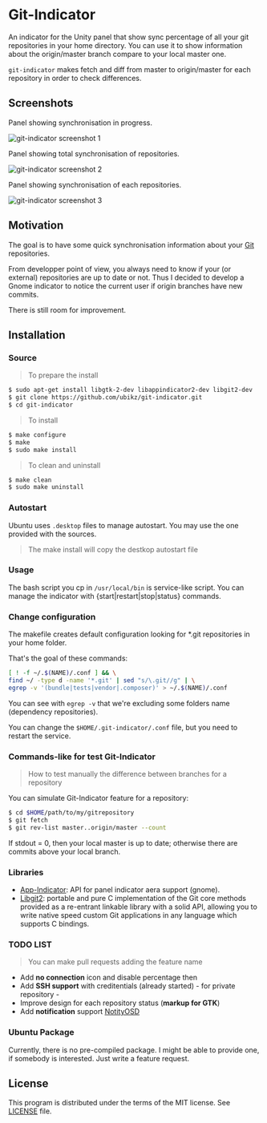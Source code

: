 # Git-Indicator

An indicator for the Unity panel that show sync percentage of all your git repositories in your home directory. You can use it to show information about the origin/master branch compare to your local master one.

`git-indicator` makes fetch and diff from master to origin/master for each repository in order to check differences.

## Screenshots

Panel showing synchronisation in progress.

![git-indicator screenshot 1](https://github.com/UbikZ/git-indicator/blob/gh-pages/img/git_indicator_3.png "git-indicator screenshot 1")

Panel showing total synchronisation of repositories.

![git-indicator screenshot 2](https://github.com/UbikZ/git-indicator/blob/gh-pages/img/git_indicator_2.png "git-indicator screenshot 2")

Panel showing synchronisation of each repositories.

![git-indicator screenshot 3](https://github.com/UbikZ/git-indicator/blob/gh-pages/img/git_indicator.png "git-indicator screenshot 3")

## Motivation

The goal is to have some quick synchronisation information about your [Git](http://www.git-scm.com/) repositories.

From developper point of view, you always need to know if your (or external) repositories are up to date or not. Thus I decided to develop a Gnome indicator to notice the current user if origin branches have new commits.

There is still room for improvement.

## Installation

### Source
> To prepare the install

```bash
$ sudo apt-get install libgtk-2-dev libappindicator2-dev libgit2-dev
$ git clone https://github.com/ubikz/git-indicator.git
$ cd git-indicator
```

> To install

```bash
$ make configure
$ make
$ sudo make install
```

> To clean and uninstall

```bash
$ make clean
$ sudo make uninstall
```

### Autostart

Ubuntu uses `.desktop` files to manage autostart. You may use the one provided
with the sources.
> The make install will copy the destkop autostart file

### Usage

The bash script you cp in `/usr/local/bin` is service-like script.
You can manage the indicator with {start|restart|stop|status} commands.

### Change configuration

The makefile creates default configuration looking for *.git repositories in your home folder.

That's the goal of these commands:
```bash
[ ! -f ~/.$(NAME)/.conf ] && \
find ~/ -type d -name '*.git' | sed "s/\.git//g" | \
egrep -v '(bundle|tests|vendor|.composer)' > ~/.$(NAME)/.conf
```

You can see with `egrep -v` that we're excluding some folders name (dependency repositories).

You can change the `$HOME/.git-indicator/.conf` file, but you need to restart the service.

### Commands-like for test Git-Indicator
> How to test manually the difference between branches for a repository

You can simulate Git-Indicator feature for a repository:
```bash
$ cd $HOME/path/to/my/gitrepository
$ git fetch
$ git rev-list master..origin/master --count
```

If stdout = 0, then your local master is up to date; otherwise there are commits above your local branch.

### Libraries

* [App-Indicator](https://wiki.ubuntu.com/DesktopExperienceTeam/ApplicationIndicators): API for panel indicator aera support (gnome).
* [Libgit2](https://libgit2.github.com/): portable and pure C implementation of the Git core methods provided as a re-entrant linkable library with a solid API, allowing you to write native speed custom Git applications in any language which supports C bindings.

### TODO LIST
> You can make pull requests adding the feature name

* Add **no connection** icon and disable percentage then
* Add **SSH support** with creditentials (already started) - for private repository -
* Improve design for each repository status (**markup for GTK**)
* Add **notification** support [NotityOSD](https://wiki.ubuntu.com/NotifyOSD)

### Ubuntu Package

Currently, there is no pre-compiled package. I might be able to provide one, if
somebody is interested. Just write a feature request.

## License

This program is distributed under the terms of the MIT license. See
[LICENSE](https://github.com/UbikZ/git-indicator/blob/master/LICENSE) file.
